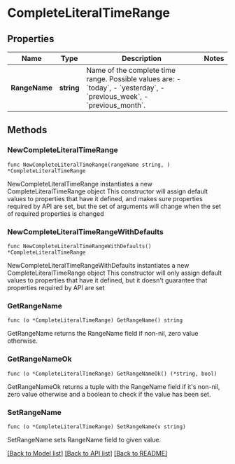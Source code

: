 # CompleteLiteralTimeRange

## Properties

Name | Type | Description | Notes
------------ | ------------- | ------------- | -------------
**RangeName** | **string** | Name of the complete time range. Possible values are: - &#x60;today&#x60;, - &#x60;yesterday&#x60;, - &#x60;previous_week&#x60;, - &#x60;previous_month&#x60;. | 

## Methods

### NewCompleteLiteralTimeRange

`func NewCompleteLiteralTimeRange(rangeName string, ) *CompleteLiteralTimeRange`

NewCompleteLiteralTimeRange instantiates a new CompleteLiteralTimeRange object
This constructor will assign default values to properties that have it defined,
and makes sure properties required by API are set, but the set of arguments
will change when the set of required properties is changed

### NewCompleteLiteralTimeRangeWithDefaults

`func NewCompleteLiteralTimeRangeWithDefaults() *CompleteLiteralTimeRange`

NewCompleteLiteralTimeRangeWithDefaults instantiates a new CompleteLiteralTimeRange object
This constructor will only assign default values to properties that have it defined,
but it doesn't guarantee that properties required by API are set

### GetRangeName

`func (o *CompleteLiteralTimeRange) GetRangeName() string`

GetRangeName returns the RangeName field if non-nil, zero value otherwise.

### GetRangeNameOk

`func (o *CompleteLiteralTimeRange) GetRangeNameOk() (*string, bool)`

GetRangeNameOk returns a tuple with the RangeName field if it's non-nil, zero value otherwise
and a boolean to check if the value has been set.

### SetRangeName

`func (o *CompleteLiteralTimeRange) SetRangeName(v string)`

SetRangeName sets RangeName field to given value.



[[Back to Model list]](../README.md#documentation-for-models) [[Back to API list]](../README.md#documentation-for-api-endpoints) [[Back to README]](../README.md)


